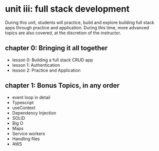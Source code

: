 # unit iii: full stack development

During this unit, students will practice, build and explore building full stack apps through practice and application. During this time, more advanced topics are also covered, at the discretion of the instructor.

## chapter 0: Bringing it all together

- lesson 0: Building a full stack CRUD app
- lesson 1: Authentication
- lesson 2: Practice and Application

## chapter 1: Bonus Topics, in any order

- event loop in detail
- Typescript
- useContext
- Dependency Injection
- SOLID
- Big O
- Maps
- Service workers
- Handling files
- AWS
